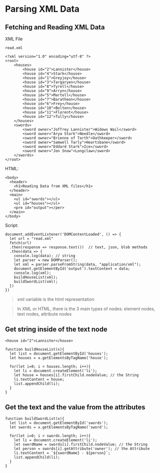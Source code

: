 # Parsing XML Data

## Fetching and Reading XML Data

XML File

```read.xml```

```
<?xml version="1.0" encoding="utf-8" ?>
<root>
    <houses>
        <house id="2">Lannister</house>
        <house id="4">Stark</house>
        <house id="1">Greyjoy</house>
        <house id="3">Targaryen</house>
        <house id="8">Tyrell</house>
        <house id="9">Arryn</house>
        <house id="5">Martell</house>
        <house id="7">Baratheon</house>
        <house id="6">Frey</house>
        <house id="10">Bolton</house>
        <house id="11">Florent</house>
        <house id="12">Tully</house>
    </houses>
    <swords>
        <sword owner="Joffrey Lannister">Widows Wail</sword>
        <sword owner="Arya Stark">Needle</sword>
        <sword owner="Brienne of Tarth">Oathkeeper</sword>
        <sword owner="Samwell Tarly">Heartsbane</sword>
        <sword owner="Eddard Stark">Ice</sword>
        <sword owner="Jon Snow">Longclaw</sword>
    </swords>
</root>
```

HTML:
```
<body>
  <header>
    <h1>Reading Data from XML files</h1>
  </header>
  <main>
    <ul id="swords"></ul>
    <ul id="houses"></ul>
    <pre id="output"></per>
  </main>
</body>
```

Script:
```
document.addEventListener('DOMContentLoaded', () => {
  let url = "read.xml"
  fetch(url)
  .then(response => response.text())  // text, json, blob methods
  .then(data => {
    console.log(data); // string
    let parser = new DOMParser();
    let xml = parser.parseFromString(data, "application/xml");
    document.getElementById('output').textContent = data;
    console.log(xml);
    buildHouseList(xml);
    buildSwordList(xml);
  })
})
```
> xml variable is the html representation

> In XML or HTML, there is the 3 main types of nodes: element nodes, text nodes, attribute nodes

## Get string inside of the text node

```
<house id="2">Lannister</house>
```


```
function buildHouseList(x){
  let list = document.getElementById('houses');
  let houses = x.getElementsByTagName('house');

  for(let i=0; i < houses.length; i++){
    let li = document.createElement('li');
    let house = houses[i].firstChild.nodeValue; // the String
    li.textContent = house;
    list.appendChild(li);
  }
}
```

## Get the text and the value from the attributes

```
function buildSwordList(x){
  let list = document.getElementById('swords');
  let swords = x.getElementsByTagName('sword');

  for(let i=0; i < swords.length; i++){
    let li = document.createElement('li');
    let swordName = swords[i].firstChild.nodeValue; // the String
    let person = swords[i].getAttribute('owner'); // the Attribute
    li.textContent = `${swordName} - ${person}`;
    list.appendChild(li);
  }
}
```


